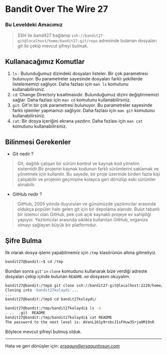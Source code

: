 # Bandit Over The Wire **27**
### Bu Leveldeki Amacımız
> SSH ile bandit27 bağlanıp `ssh://bandit27-git@localhost/home/bandit27-git/repo` adresinde bulanan dosyaları git ile çekip mevcut şifreyi bulmak.
>

## Kullanacağımız Komutlar
1. `ls` : Bulunduğumuz dizindeki dosyaları listeler. Bir çok parametresi bulunuyor. Bu parametreler sayesinde dosyaları farklı şekillerde listelememizi sağlıyor. Daha fazlası için `man ls` komutunu kullanabilirsiniz.
2. `cd`: Change Directory kısaltmasıdır. Bulunduğumuz dizini değiştirmemizi sağlar. Daha fazlası için `man cd` komutunu kullanabilirsiniz.
3. `git`: Git'in bir çok parametresi bulunuyor. Bu parametreler sayesinde farklı işlemler yapmamızı sağlıyor. Daha fazlası için `man git` komutunu kullanabilirsiniz.
4. `cat`: Bir dosya içeriğini ekrana yazdırır. Daha fazlası için `man cat` komutunu kullanabilirsiniz.

## Bilinmesi Gerekenler
- Git nedir ?
> Git, dağıtık çalışan bir sürüm kontrol ve kaynak kod yönetim sistemidir.Bir projenin kaynak kodunun farklı sürümlerini saklamak ve yönetmek için kullanılır. Bu sayede, bir proje üzerinde birden fazla kişi çalışabilir ve projenin geçmişine kolayca geri dönülüp eski sürümler alınabilir.
- GitHub nedir ?
> GitHub, 2005 yılında duyurulan ve günümüzde yazılımcılar arasında oldukça popüler hale gelen git için bir depolama alanıdır. Bulut tabanlı bir istemci olan GitHub, pek çok açık kaynaklı projeye ev sahipliği yapıyor. Yazılımcılar arasında sıklıkla kullanılan GitHub, organize olmayı sağlayan büyük bir platformdur.

## Şifre Bulma
İlk olarak dosya işlemi yapabilmemiz için `/tmp` klasörünün altına gitmeliyiz.

```bash
bandit27@bandit:~$ cd /tmp
```
Bundan sonra `git'in` `clone` komudunu kullanarak bize verdiği adreste dosyaları çekip içinde bulunan `README.md` dosyasını okuyalım.

```bash
bandit27@bandit:/tmp$ git clone ssh://bandit27-git@localhost:2220/home/bandit27-git/repo bandit27kolaydi
Cloning into 'bandit27kolaydi'...
...
bandit27@bandit:/tmp$ cd bandit27kolaydi/
```
```bash
bandit27@bandit:/tmp/bandit27kolaydi$ ls -a
. ..  .git  README
bandit27@bandit:/tmp/bandit27kolaydi$ cat README
The password to the next level is: AVanL161y9rsbcJIsFHuw35rjaOM19nR
```
Böylece mevcut şifreyi bulmuş olduk.


<hr/>

Hata ve geri dönüşler için: *[ersagun@ersaguntosun.com ](mailto:ersagun@ersaguntosun.com)*